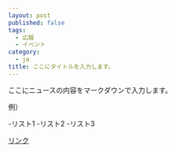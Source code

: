 ```yaml
---
layout: post
published: false
tags:
  - 広報
  - イベント
category:
  - ja
title: ここにタイトルを入力します。
---
```

ここにニュースの内容をマークダウンで入力します。

例）

-リスト1
-リスト2
-リスト3

[リンク](http://hoge.com)
